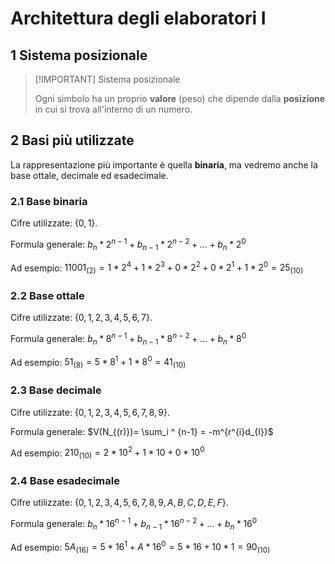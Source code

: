 # Architettura degli elaboratori I

## 1 Sistema posizionale

> [!IMPORTANT] Sistema posizionale
>
> Ogni simbolo ha un proprio **valore** (peso) che dipende dalla **posizione** in cui si trova all'interno di un numero.

## 2 Basi più utilizzate

La rappresentazione più importante è quella **binaria**, ma vedremo anche la base ottale, decimale ed esadecimale.

### 2.1 Base binaria

Cifre utilizzate: $\{ 0, 1 \}$.

Formula generale: $b_{n}*2^{n-1}+b_{n-1}*2^{n-2}+ \dots +b_{n}*2^{0}$

Ad esempio: $11001_{(2)} = 1 * 2^{4}+1 * 2^{3}+0 * 2^{2}+0 * 2^{1}+1 * 2^{0} = 25_{(10)}$

### 2.2 Base ottale

Cifre utilizzate: $\{0,1,2,3,4,5,6,7\}$.

Formula generale: $b_{n}*8^{n-1}+b_{n-1}*8^{n-2}+\dots +b_{n}*8^{0}$

Ad esempio: $51_{(8)}=5*8^{1}+1*8^{0}=41_{(10)}$

### 2.3 Base decimale

Cifre utilizzate: $\{ 0,1,2,3,4,5,6,7,8,9 \}$.

Formula generale: $V(N_{(r)})= \sum_i ^ {n-1} = -m^{r^{i}d_{I}}$

Ad esempio: $210_{(10)}=2*10^2+1*10+0*10^0$

### 2.4 Base esadecimale

Cifre utilizzate: $\{ 0,1,2,3,4,5,6,7,8,9,A,B,C,D,E,F \}$.

Formula generale: $b_{n}*16^{n-1}+b_{n-1}*16^{n-2}+ \dots +b_{n}*16^{0}$

Ad esempio: $5A_{(16)}=5*16^{1}+A*16^{0}=5*16+10*1=90_{(10)}$
